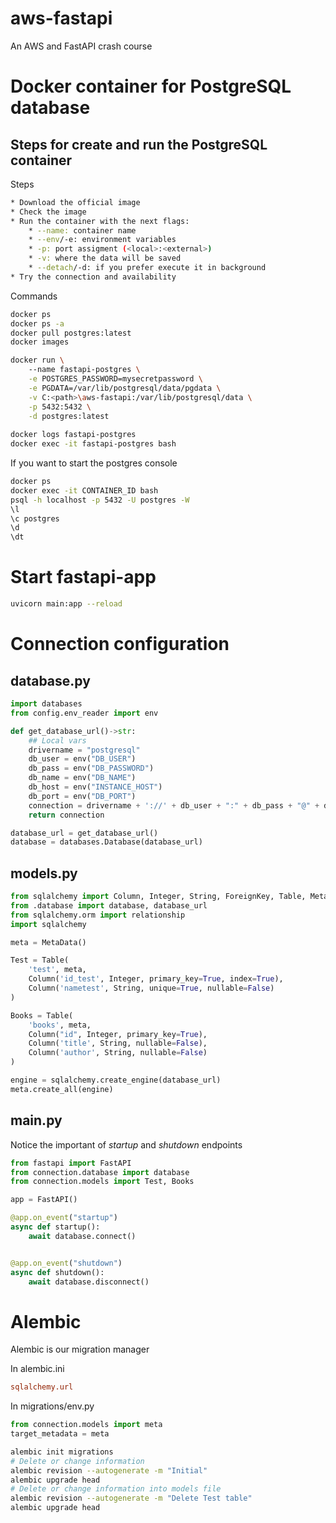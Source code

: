 # aws-fastapi
An AWS and FastAPI crash course

# Docker container for PostgreSQL database

## Steps for create and run the PostgreSQL container

Steps
```bash
* Download the official image
* Check the image
* Run the container with the next flags:
    * --name: container name
    * --env/-e: environment variables
    * -p: port assigment (<local>:<external>)
    * -v: where the data will be saved
    * --detach/-d: if you prefer execute it in background
* Try the connection and availability
```

Commands
```bash
docker ps
docker ps -a
docker pull postgres:latest
docker images

docker run \ 
    --name fastapi-postgres \
    -e POSTGRES_PASSWORD=mysecretpassword \
    -e PGDATA=/var/lib/postgresql/data/pgdata \
    -v C:<path>\aws-fastapi:/var/lib/postgresql/data \
    -p 5432:5432 \
    -d postgres:latest
    
docker logs fastapi-postgres
docker exec -it fastapi-postgres bash
```

If you want to start the postgres console

```bash
docker ps
docker exec -it CONTAINER_ID bash
psql -h localhost -p 5432 -U postgres -W
\l 
\c postgres
\d
\dt
```

# Start fastapi-app

```bash
uvicorn main:app --reload
```

# Connection configuration 

## database.py

```python
import databases
from config.env_reader import env

def get_database_url()->str:
    ## Local vars
    drivername = "postgresql"
    db_user = env("DB_USER")
    db_pass = env("DB_PASSWORD")
    db_name = env("DB_NAME")
    db_host = env("INSTANCE_HOST")
    db_port = env("DB_PORT")
    connection = drivername + '://' + db_user + ":" + db_pass + "@" + db_host + ":" + db_port + "/" + db_name
    return connection

database_url = get_database_url()
database = databases.Database(database_url)

```

## models.py

```python
from sqlalchemy import Column, Integer, String, ForeignKey, Table, MetaData
from .database import database, database_url
from sqlalchemy.orm import relationship
import sqlalchemy

meta = MetaData()

Test = Table(
    'test', meta, 
    Column('id_test', Integer, primary_key=True, index=True),
    Column('nametest', String, unique=True, nullable=False)
)

Books = Table(
    'books', meta, 
    Column("id", Integer, primary_key=True),
    Column('title', String, nullable=False),
    Column('author', String, nullable=False)
)

engine = sqlalchemy.create_engine(database_url)
meta.create_all(engine)
```

## main.py

Notice the important of _startup_ and _shutdown_ endpoints

```python
from fastapi import FastAPI
from connection.database import database
from connection.models import Test, Books

app = FastAPI()

@app.on_event("startup")
async def startup():
    await database.connect()


@app.on_event("shutdown")
async def shutdown():
    await database.disconnect()

```

# Alembic

Alembic is our migration manager

In alembic.ini 

```ini
sqlalchemy.url 
```

In migrations/env.py
```python
from connection.models import meta
target_metadata = meta
```

```bash
alembic init migrations
# Delete or change information
alembic revision --autogenerate -m "Initial"
alembic upgrade head
# Delete or change information into models file
alembic revision --autogenerate -m "Delete Test table"
alembic upgrade head
```